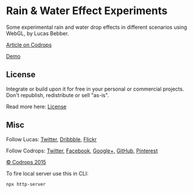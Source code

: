 
# Rain & Water Effect Experiments

Some experimental rain and water drop effects in different scenarios using WebGL, by Lucas Bebber.

[Article on Codrops](http://tympanus.net/codrops/?p=25417)

[Demo](http://tympanus.net/Development/RainEffect/)

## License

Integrate or build upon it for free in your personal or commercial projects. Don't republish, redistribute or sell "as-is". 

Read more here: [License](http://tympanus.net/codrops/licensing/)

## Misc

Follow Lucas: [Twitter](http://twitter.com/lucasbebber), [Dribbble](https://dribbble.com/lbebber), [Flickr](https://www.flickr.com/lbebber) 

Follow Codrops: [Twitter](http://www.twitter.com/codrops), [Facebook](http://www.facebook.com/pages/Codrops/159107397912), [Google+](https://plus.google.com/101095823814290637419), [GitHub](https://github.com/codrops), [Pinterest](http://www.pinterest.com/codrops/)

[© Codrops 2015](http://www.codrops.com)

To fire local server use this in CLI:

```
npx http-server
```

